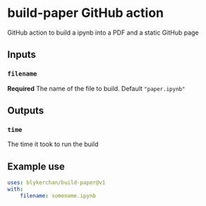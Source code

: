 # build-paper GitHub action

GitHub action to build a ipynb into a PDF and a static GitHub page

## Inputs

### `filename`
 **Required** The name of the file to build. Default `"paper.ipynb"`

 ## Outputs

### `time`

The time it took to run the build

## Example use

```yaml
uses: blykerchan/build-paper@v1
with:
    filename: somename.ipynb
```
